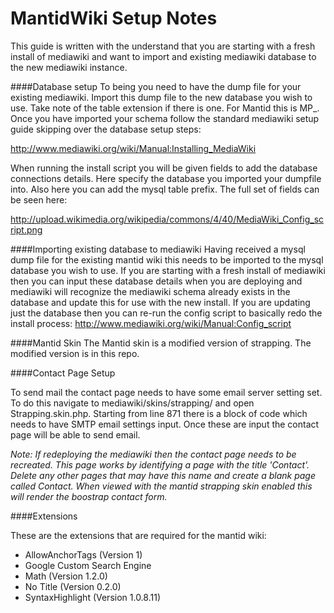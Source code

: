 MantidWiki Setup Notes
=======================

This guide is written with the understand that you are starting with a fresh install of mediawiki and want to import and existing mediawiki database to the new mediawiki instance.

####Database setup
To being you need to have the dump file for your existing mediawiki. Import this dump file to the new database you wish to use. Take note of the table extension if there is one. For Mantid this is MP_. Once you have imported your schema follow the standard mediawiki setup guide skipping over the database setup steps:

http://www.mediawiki.org/wiki/Manual:Installing_MediaWiki

When running the install script you will be given fields to add the database connections details. Here specify the database you imported your dumpfile into. Also here you can add the mysql table prefix. The full set of fields can be seen here:

http://upload.wikimedia.org/wikipedia/commons/4/40/MediaWiki_Config_script.png


####Importing existing database to mediawiki
Having received a mysql dump file for the existing mantid wiki this needs to be imported to the mysql database you wish to use. If you are starting with a fresh install of mediawiki then you can input these database details when you are deploying and mediawiki will recognize the mediawiki schema already exists in the database and update this for use with the new install. If you are updating just the database then you can re-run the config script to basically redo the install process: http://www.mediawiki.org/wiki/Manual:Config_script

####Mantid Skin
The Mantid skin is a modified version of strapping. The modified version is in this repo. 
 

####Contact Page Setup

To send mail the contact page needs to have some email server setting set. To do this navigate to mediawiki/skins/strapping/ and open Strapping.skin.php. Starting from line 871 there is a block of code which needs to have SMTP email settings input. Once these are input the contact page will be able to send email. 

*Note: If redeploying the mediawiki then the contact page needs to be recreated. This page works by identifying a page with the title 'Contact'. Delete any other pages that may have this name and create a blank page called Contact. When viewed with the mantid strapping skin enabled this will render the boostrap contact form.*

####Extensions 

These are the extensions that are required for the mantid wiki:
* AllowAnchorTags (Version 1)	
* Google Custom Search Engine
* Math (Version 1.2.0)
* No Title (Version 0.2.0)
* SyntaxHighlight (Version 1.0.8.11)

